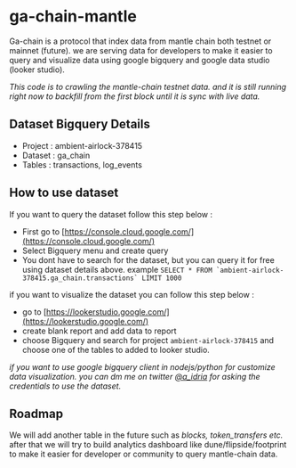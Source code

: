 # ga-chain-mantle

Ga-chain is a protocol that index data from mantle chain both testnet or mainnet (future). 
we are serving data for developers to make it easier to query and visualize data using google bigquery and google data studio (looker studio).

<em>This code is to crawling the mantle-chain testnet data. and it is still running right now to backfill from the first block until it is sync with live data.</em>

## Dataset Bigquery Details

- Project : ambient-airlock-378415
- Dataset : ga_chain
- Tables : transactions, log_events

## How to use dataset

If you want to query the dataset follow this step below :
- First go to [https://console.cloud.google.com/](https://console.cloud.google.com/)
- Select Bigquery menu and create query
- You dont have to search for the dataset, but you can query it for free using dataset details above. example ``SELECT * FROM `ambient-airlock-378415.ga_chain.transactions` LIMIT 1000``

if you want to visualize the dataset you can follow this step below :
- go to [https://lookerstudio.google.com/](https://lookerstudio.google.com/)
- create blank report and add data to report
- choose Bigquery and search for project ``ambient-airlock-378415`` and choose one of the tables to added to looker studio.


<em>if you want to use google bigquery client in nodejs/python for customize data visualization. you can dm me on twitter [@a_idria](https://twitter.com/a_idria) for asking the credentials to use the dataset.</em>

## Roadmap

We will add another table in the future such as <em>blocks, token_transfers etc.</em> after that we will try to build analytics dashboard like dune/flipside/footprint to make it easier for developer or community to query mantle-chain data.
